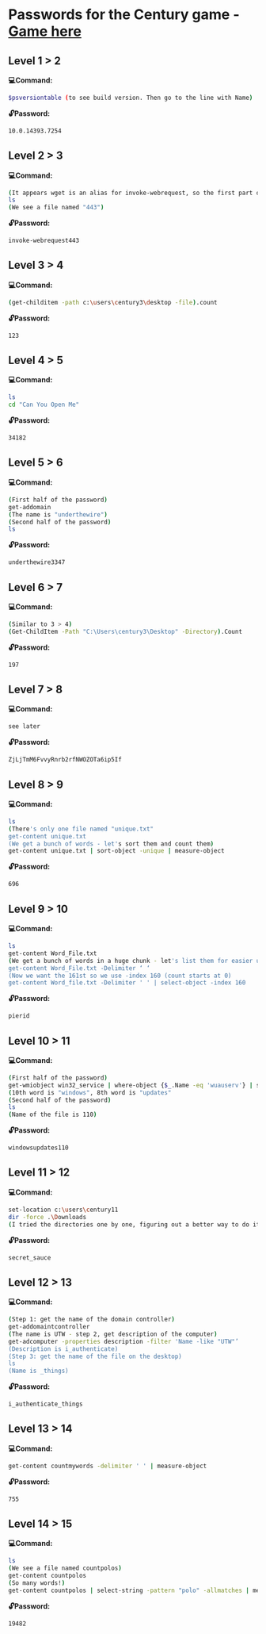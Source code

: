 # Passwords for the Century game - [Game here](https://underthewire.tech/century)
## Level 1 > 2
**:computer:Command:**

```sh
$psversiontable (to see build version. Then go to the line with Name)
```

**:unlock:Password:**

```sh
10.0.14393.7254
```

## Level 2 > 3
**:computer:Command:**

```sh
(It appears wget is an alias for invoke-webrequest, so the first part of our password is invoke-webrequest. Now we only need to add the name of the file on the desktop)
ls
(We see a file named "443")
```

**:unlock:Password:**

```sh
invoke-webrequest443
```
## Level 3 > 4
**:computer:Command:**

```sh
(get-childitem -path c:\users\century3\desktop -file).count
```

**:unlock:Password:**

```sh
123
```

## Level 4 > 5
**:computer:Command:**

```sh
ls
cd "Can You Open Me"
```

**:unlock:Password:**

```sh
34182
```

## Level 5 > 6
**:computer:Command:**

```sh
(First half of the password)
get-addomain
(The name is "underthewire")
(Second half of the password)
ls
```

**:unlock:Password:**

```sh
underthewire3347
```

## Level 6 > 7
**:computer:Command:**

```sh
(Similar to 3 > 4)
(Get-ChildItem -Path "C:\Users\century3\Desktop" -Directory).Count
```

**:unlock:Password:**

```sh
197
```
## Level 7 > 8
**:computer:Command:**

```sh
see later
```

**:unlock:Password:**

```sh
ZjLjTmM6FvvyRnrb2rfNWOZOTa6ip5If
```

## Level 8 > 9
**:computer:Command:**

```sh
ls
(There's only one file named "unique.txt"
get-content unique.txt
(We get a bunch of words - let's sort them and count them)
get-content unique.txt | sort-object -unique | measure-object
```

**:unlock:Password:**

```sh
696
```

## Level 9 > 10
**:computer:Command:**

```sh
ls
get-content Word_File.txt
(We get a bunch of words in a huge chunk - let's list them for easier use)
get-content Word_File.txt -Delimiter ‘ ‘
(Now we want the 161st so we use -index 160 (count starts at 0)
get-content Word_file.txt -Delimiter ' ' | select-object -index 160
```

**:unlock:Password:**

```sh
pierid
```

## Level 10 > 11
**:computer:Command:**

```sh
(First half of the password)
get-wmiobject win32_service | where-object {$_.Name -eq 'wuauserv'} | select-object description
(10th word is "windows", 8th word is "updates"
(Second half of the password)
ls
(Name of the file is 110)
```

**:unlock:Password:**

```sh
windowsupdates110
```
## Level 11 > 12
**:computer:Command:**

```sh
set-location c:\users\century11
dir -force .\Downloads 
(I tried the directories one by one, figuring out a better way to do it)
```

**:unlock:Password:**

```sh
secret_sauce
```

## Level 12 > 13
**:computer:Command:**

```sh
(Step 1: get the name of the domain controller)
get-addomaintcontroller
(The name is UTW - step 2, get description of the computer)
get-adcomputer -properties description -filter 'Name -like "UTW"’
(Description is i_authenticate)
(Step 3: get the name of the file on the desktop)
ls 
(Name is _things)
```

**:unlock:Password:**

```sh
i_authenticate_things 
```

## Level 13 > 14
**:computer:Command:**

```sh
get-content countmywords -delimiter ' ' | measure-object
```

**:unlock:Password:**

```sh
755
```

## Level 14 > 15
**:computer:Command:**

```sh
ls
(We see a file named countpolos)
get-content countpolos
(So many words!)
get-content countpolos | select-string -pattern "polo" -allmatches | measure-object -word
```

**:unlock:Password:**

```sh
19482
```
